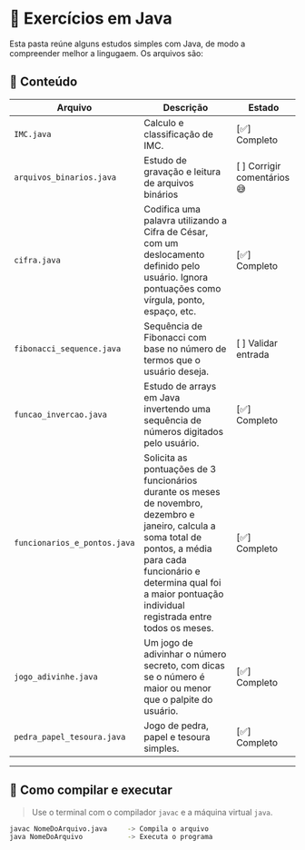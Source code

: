 # 🧠 Exercícios em Java

Esta pasta reúne alguns estudos simples com Java, de modo a compreender melhor a lingugaem. Os arquivos são:

## 📌 Conteúdo

| Arquivo               | Descrição                                                                 | Estado |
|------------------------|--------------------------------------------------------------------------|--------|
| `IMC.java`       | Calculo e classificação de IMC. | [✅] Completo |
| `arquivos_binarios.java`               | Estudo de gravação e leitura de arquivos binários | [ ] Corrigir comentários 😅|
| `cifra.java` | Codifica uma palavra utilizando a Cifra de César, com um deslocamento definido pelo usuário. Ignora pontuações como vírgula, ponto, espaço, etc. | [✅] Completo|
| `fibonacci_sequence.java`  |  Sequência de Fibonacci com base no número de termos que o usuário deseja. | [ ] Validar entrada |
| `funcao_invercao.java`     | Estudo de arrays em Java invertendo uma sequência de números digitados pelo usuário. | [✅] Completo |
| `funcionarios_e_pontos.java`       | Solicita as pontuações de 3 funcionários durante os meses de novembro, dezembro e janeiro, calcula a soma total de pontos, a média para cada funcionário e determina qual foi a maior pontuação individual registrada entre todos os meses.| [✅] Completo |
| `jogo_adivinhe.java`    | Um jogo de adivinhar o número secreto, com dicas se o número é maior ou menor que o palpite do usuário.  | [✅] Completo |
| `pedra_papel_tesoura.java` | Jogo de pedra, papel e tesoura simples.| [✅] Completo |

---

## 🚀 Como compilar e executar

> Use o terminal com o compilador `javac` e a máquina virtual `java`.

```bash
javac NomeDoArquivo.java     -> Compila o arquivo
java NomeDoArquivo           -> Executa o programa

